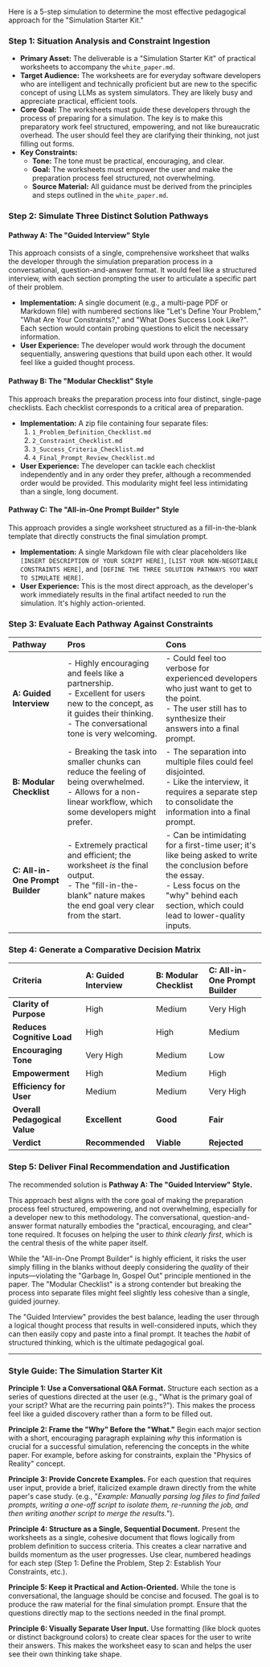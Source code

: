 Here is a 5-step simulation to determine the most effective pedagogical approach for the "Simulation Starter Kit."

### **Step 1: Situation Analysis and Constraint Ingestion**

- **Primary Asset:** The deliverable is a "Simulation Starter Kit" of practical worksheets to accompany the `white_paper.md`.
- **Target Audience:** The worksheets are for everyday software developers who are intelligent and technically proficient but are new to the specific concept of using LLMs as system simulators. They are likely busy and appreciate practical, efficient tools.
- **Core Goal:** The worksheets must guide these developers through the process of preparing for a simulation. The key is to make this preparatory work feel structured, empowering, and not like bureaucratic overhead. The user should feel they are clarifying their thinking, not just filling out forms.
- **Key Constraints:**
  - **Tone:** The tone must be practical, encouraging, and clear.
  - **Goal:** The worksheets must empower the user and make the preparation process feel structured, not overwhelming.
  - **Source Material:** All guidance must be derived from the principles and steps outlined in the `white_paper.md`.

### **Step 2: Simulate Three Distinct Solution Pathways**

#### **Pathway A: The "Guided Interview" Style**

This approach consists of a single, comprehensive worksheet that walks the developer through the simulation preparation process in a conversational, question-and-answer format. It would feel like a structured interview, with each section prompting the user to articulate a specific part of their problem.

- **Implementation:** A single document (e.g., a multi-page PDF or Markdown file) with numbered sections like "Let's Define Your Problem," "What Are Your Constraints?," and "What Does Success Look Like?". Each section would contain probing questions to elicit the necessary information.
- **User Experience:** The developer would work through the document sequentially, answering questions that build upon each other. It would feel like a guided thought process.

#### **Pathway B: The "Modular Checklist" Style**

This approach breaks the preparation process into four distinct, single-page checklists. Each checklist corresponds to a critical area of preparation.

- **Implementation:** A zip file containing four separate files:
  1.  `1_Problem_Definition_Checklist.md`
  2.  `2_Constraint_Checklist.md`
  3.  `3_Success_Criteria_Checklist.md`
  4.  `4_Final_Prompt_Review_Checklist.md`
- **User Experience:** The developer can tackle each checklist independently and in any order they prefer, although a recommended order would be provided. This modularity might feel less intimidating than a single, long document.

#### **Pathway C: The "All-in-One Prompt Builder" Style**

This approach provides a single worksheet structured as a fill-in-the-blank template that directly constructs the final simulation prompt.

- **Implementation:** A single Markdown file with clear placeholders like `[INSERT DESCRIPTION OF YOUR SCRIPT HERE]`, `[LIST YOUR NON-NEGOTIABLE CONSTRAINTS HERE]`, and `[DEFINE THE THREE SOLUTION PATHWAYS YOU WANT TO SIMULATE HERE]`.
- **User Experience:** This is the most direct approach, as the developer's work immediately results in the final artifact needed to run the simulation. It's highly action-oriented.

### **Step 3: Evaluate Each Pathway Against Constraints**

| Pathway                          | Pros                                                                                                                                                                             | Cons                                                                                                                                                                                                       |
| :------------------------------- | :------------------------------------------------------------------------------------------------------------------------------------------------------------------------------- | :--------------------------------------------------------------------------------------------------------------------------------------------------------------------------------------------------------- |
| **A: Guided Interview**          | - Highly encouraging and feels like a partnership. <br> - Excellent for users new to the concept, as it guides their thinking. <br> - The conversational tone is very welcoming. | - Could feel too verbose for experienced developers who just want to get to the point. <br> - The user still has to synthesize their answers into a final prompt.                                          |
| **B: Modular Checklist**         | - Breaking the task into smaller chunks can reduce the feeling of being overwhelmed. <br> - Allows for a non-linear workflow, which some developers might prefer.                | - The separation into multiple files could feel disjointed. <br> - Like the interview, it requires a separate step to consolidate the information into a final prompt.                                     |
| **C: All-in-One Prompt Builder** | - Extremely practical and efficient; the worksheet _is_ the final output. <br> - The "fill-in-the-blank" nature makes the end goal very clear from the start.                    | - Can be intimidating for a first-time user; it's like being asked to write the conclusion before the essay. <br> - Less focus on the "why" behind each section, which could lead to lower-quality inputs. |

### **Step 4: Generate a Comparative Decision Matrix**

| Criteria                      | A: Guided Interview | B: Modular Checklist | C: All-in-One Prompt Builder |
| :---------------------------- | :------------------ | :------------------- | :--------------------------- |
| **Clarity of Purpose**        | High                | Medium               | Very High                    |
| **Reduces Cognitive Load**    | High                | High                 | Medium                       |
| **Encouraging Tone**          | Very High           | Medium               | Low                          |
| **Empowerment**               | High                | Medium               | High                         |
| **Efficiency for User**       | Medium              | Medium               | Very High                    |
| **Overall Pedagogical Value** | **Excellent**       | **Good**             | **Fair**                     |
| **Verdict**                   | **Recommended**     | **Viable**           | **Rejected**                 |

### **Step 5: Deliver Final Recommendation and Justification**

The recommended solution is **Pathway A: The "Guided Interview" Style.**

This approach best aligns with the core goal of making the preparation process feel structured, empowering, and not overwhelming, especially for a developer new to this methodology. The conversational, question-and-answer format naturally embodies the "practical, encouraging, and clear" tone required. It focuses on helping the user to _think clearly first_, which is the central thesis of the white paper itself.

While the "All-in-One Prompt Builder" is highly efficient, it risks the user simply filling in the blanks without deeply considering the _quality_ of their inputs—violating the "Garbage In, Gospel Out" principle mentioned in the paper. The "Modular Checklist" is a strong contender but breaking the process into separate files might feel slightly less cohesive than a single, guided journey.

The "Guided Interview" provides the best balance, leading the user through a logical thought process that results in well-considered inputs, which they can then easily copy and paste into a final prompt. It teaches the _habit_ of structured thinking, which is the ultimate pedagogical goal.

---

### **Style Guide: The Simulation Starter Kit**

**Principle 1: Use a Conversational Q&A Format.** Structure each section as a series of questions directed at the user (e.g., "What is the primary goal of your script? What are the recurring pain points?"). This makes the process feel like a guided discovery rather than a form to be filled out.

**Principle 2: Frame the "Why" Before the "What."** Begin each major section with a short, encouraging paragraph explaining _why_ this information is crucial for a successful simulation, referencing the concepts in the white paper. For example, before asking for constraints, explain the "Physics of Reality" concept.

**Principle 3: Provide Concrete Examples.** For each question that requires user input, provide a brief, italicized example drawn directly from the white paper's case study. (e.g., "_Example: Manually parsing log files to find failed prompts, writing a one-off script to isolate them, re-running the job, and then writing another script to merge the results._").

**Principle 4: Structure as a Single, Sequential Document.** Present the worksheets as a single, cohesive document that flows logically from problem definition to success criteria. This creates a clear narrative and builds momentum as the user progresses. Use clear, numbered headings for each step (Step 1: Define the Problem, Step 2: Establish Your Constraints, etc.).

**Principle 5: Keep it Practical and Action-Oriented.** While the tone is conversational, the language should be concise and focused. The goal is to produce the raw material for the final simulation prompt. Ensure that the questions directly map to the sections needed in the final prompt.

**Principle 6: Visually Separate User Input.** Use formatting (like block quotes or distinct background colors) to create clear spaces for the user to write their answers. This makes the worksheet easy to scan and helps the user see their own thinking take shape.

